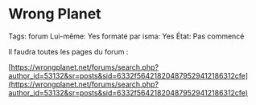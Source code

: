 # Wrong Planet

Tags: forum
Lui-même: Yes
formaté par isma: Yes
État: Pas commencé

Il faudra toutes les pages du forum : 

[https://wrongplanet.net/forums/search.php?author_id=53132&sr=posts&sid=6332f564218204879529412186312cfe](https://wrongplanet.net/forums/search.php?author_id=53132&sr=posts&sid=6332f564218204879529412186312cfe)